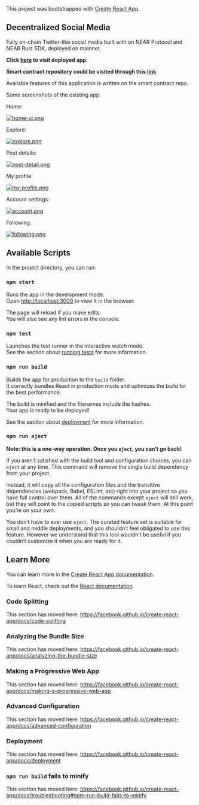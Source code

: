 This project was bootstrapped with [Create React App](https://github.com/facebook/create-react-app).

## Decentralized Social Media
Fully on-chain Twitter-like social media built with on NEAR Protocol and NEAR Rust SDK, deployed on mainnet.

**Click [here](sosmed-client.vercel.app/) to visit deployed app.**

**Smart contract repository could be visited through this [link](https://github.com/laitsky/near-sosmed-contracts/tree/main/main-contract)**

Available features of this application is written on the smart contract repo.

Some screenshots of the existing app:

Home:

[![home-ui.png](https://i.postimg.cc/fTCNpsJq/home-ui.png)](https://postimg.cc/GH4VTZPv)

Explore:

[![explore.png](https://i.postimg.cc/rFQBg9Pv/explore.png)](https://postimg.cc/GHTgmvrQ)

Post details:

[![post-detail.png](https://i.postimg.cc/rFHkMJN5/post-detail.png)](https://postimg.cc/F70qx0qK)

My profile:

[![my-profile.png](https://i.postimg.cc/RC8ffrM8/my-profile.png)](https://postimg.cc/grVnFTLq)

Account settings:

[![account.png](https://i.postimg.cc/yYcP86Fn/account.png)](https://postimg.cc/zVDWdr2R)

Following:

[![following.png](https://i.postimg.cc/k4yCCPT5/following.png)](https://postimg.cc/9RzKPK53)


## Available Scripts

In the project directory, you can run:

### `npm start`

Runs the app in the development mode.<br />
Open [http://localhost:3000](http://localhost:3000) to view it in the browser.

The page will reload if you make edits.<br />
You will also see any lint errors in the console.

### `npm test`

Launches the test runner in the interactive watch mode.<br />
See the section about [running tests](https://facebook.github.io/create-react-app/docs/running-tests) for more information.

### `npm run build`

Builds the app for production to the `build` folder.<br />
It correctly bundles React in production mode and optimizes the build for the best performance.

The build is minified and the filenames include the hashes.<br />
Your app is ready to be deployed!

See the section about [deployment](https://facebook.github.io/create-react-app/docs/deployment) for more information.

### `npm run eject`

**Note: this is a one-way operation. Once you `eject`, you can’t go back!**

If you aren’t satisfied with the build tool and configuration choices, you can `eject` at any time. This command will remove the single build dependency from your project.

Instead, it will copy all the configuration files and the transitive dependencies (webpack, Babel, ESLint, etc) right into your project so you have full control over them. All of the commands except `eject` will still work, but they will point to the copied scripts so you can tweak them. At this point you’re on your own.

You don’t have to ever use `eject`. The curated feature set is suitable for small and middle deployments, and you shouldn’t feel obligated to use this feature. However we understand that this tool wouldn’t be useful if you couldn’t customize it when you are ready for it.

## Learn More

You can learn more in the [Create React App documentation](https://facebook.github.io/create-react-app/docs/getting-started).

To learn React, check out the [React documentation](https://reactjs.org/).

### Code Splitting

This section has moved here: https://facebook.github.io/create-react-app/docs/code-splitting

### Analyzing the Bundle Size

This section has moved here: https://facebook.github.io/create-react-app/docs/analyzing-the-bundle-size

### Making a Progressive Web App

This section has moved here: https://facebook.github.io/create-react-app/docs/making-a-progressive-web-app

### Advanced Configuration

This section has moved here: https://facebook.github.io/create-react-app/docs/advanced-configuration

### Deployment

This section has moved here: https://facebook.github.io/create-react-app/docs/deployment

### `npm run build` fails to minify

This section has moved here: https://facebook.github.io/create-react-app/docs/troubleshooting#npm-run-build-fails-to-minify

